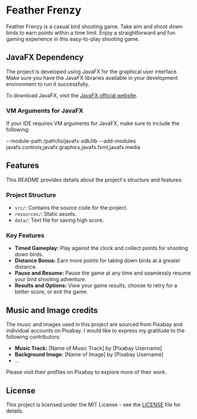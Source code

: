 # Feather Frenzy

Feather Frenzy is a casual bird shooting game. Take aim and shoot down birds to earn points within a time limit. Enjoy a straightforward and fun gaming experience in this easy-to-play shooting game.

## JavaFX Dependency

The project is developed using JavaFX for the graphical user interface. Make sure you have the JavaFX libraries available in your development environment to run it successfully.

To download JavaFX, visit the [JavaFX official website](https://openjfx.io).

### VM Arguments for JavaFX

If your IDE requires VM arguments for JavaFX, make sure to include the following:

--module-path /path/to/javafx-sdk/lib --add-modules javafx.controls,javafx.graphics,javafx.fxml,javafx.media

## Features

This README provides details about the project's structure and features:

### Project Structure

- `src/`: Contains the source code for the project.
- `resources/`: Static assets.
- `data/`: Text file for saving high score.

### Key Features

- **Timed Gameplay:** Play against the clock and collect points for shooting down birds.
- **Distance Bonus:** Earn more points for taking down birds at a greater distance.
- **Pause and Resume:** Pause the game at any time and seamlessly resume your bird shooting adventure.
- **Results and Options:** View your game results, choose to retry for a better score, or exit the game.

## Music and Image credits

The music and images used in this project are sourced from Pixabay and individual accounts on Pixabay. I would like to express my gratitude to the following contributors:

- **Music Track:** [Name of Music Track] by [Pixabay Username]
- **Background Image:** [Name of Image] by [Pixabay Username]
- ...

Please visit their profiles on Pixabay to explore more of their work.

## License

This project is licensed under the MIT License - see the [LICENSE](LICENSE.md) file for details.